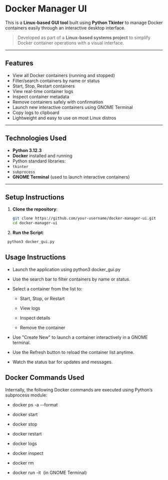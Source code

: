 # Docker Manager UI 

This is a **Linux-based GUI tool** built using **Python Tkinter** to manage Docker containers easily through an interactive desktop interface.

> Developed as part of a **Linux-based systems project** to simplify Docker container operations with a visual interface.

---

##  Features

- View all Docker containers (running and stopped)
- Filter/search containers by name or status
- Start, Stop, Restart containers
- View real-time container logs
- Inspect container metadata
- Remove containers safely with confirmation
- Launch new interactive containers using GNOME Terminal
- Copy logs to clipboard
- Lightweight and easy to use on most Linux distros

---

##  Technologies Used

-  **Python 3.12.3**
-  **Docker** installed and running
-  Python standard libraries:
  - `tkinter`
  - `subprocess`
-  **GNOME Terminal** (used to launch interactive containers)

---

##  Setup Instructions

1. **Clone the repository**:
   ```bash
   git clone https://github.com/your-username/docker-manager-ui.git
   cd docker-manager-ui

2. **Run the Script**:
  ```bash
   python3 docker_gui.py
```


##  Usage Instructions
- Launch the application using python3 docker_gui.py

- Use the search bar to filter containers by name or status.

- Select a container from the list to:

  - Start, Stop, or Restart

  - View logs

  - Inspect details

  - Remove the container

- Use "Create New" to launch a container interactively in a GNOME terminal.

- Use the Refresh button to reload the container list anytime.

- Watch the status bar for updates and messages.

## Docker Commands Used
Internally, the following Docker commands are executed using Python’s subprocess module:

- docker ps -a --format

- docker start <container>

- docker stop <container>

- docker restart <container>

- docker logs <container>

- docker inspect <container>

- docker rm <container>

- docker run -it <image> (in GNOME Terminal)


